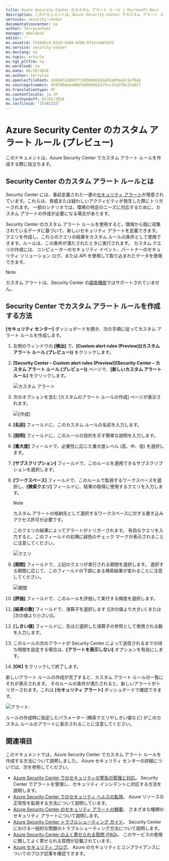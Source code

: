 ```yaml
---
title: Azure Security Center のカスタム アラート ルール | Microsoft Docs
description: このドキュメントは、Azure Security Center でカスタム アラート ルールを作成する際に役立ちます。
services: security-center
documentationcenter: na
author: TerryLanfear
manager: mbaldwin
editor: ''
ms.assetid: f335d8c4-0234-4304-b386-6f1ecda07833
ms.service: security-center
ms.devlang: na
ms.topic: article
ms.tgt_pltfrm: na
ms.workload: na
ms.date: 06/29/2018
ms.author: terrylan
ms.openlocfilehash: 326b07a18b07f15850e0283ad51a05b42c1ef0ab
ms.sourcegitcommit: 4597964eba08b7e0584d2b275cc33a370c25e027
ms.translationtype: HT
ms.contentlocale: ja-JP
ms.lasthandoff: 07/02/2018
ms.locfileid: "37341315"
---
```

# <a name="custom-alert-rules-in-azure-security-center-preview"></a>Azure Security Center のカスタム アラート ルール (プレビュー)
このドキュメントは、Azure Security Center でカスタム アラート ルールを作成する際に役立ちます。

## <a name="what-are-custom-alert-rules-in-security-center"></a>Security Center のカスタム アラート ルールとは

Security Center には、事前定義された一連の[セキュリティ アラート](https://docs.microsoft.com/azure/security-center/security-center-managing-and-responding-alerts)が用意されています。これらは、脅威または疑わしいアクティビティが発生した際にトリガーされます。 一部のシナリオでは、環境の特定のニーズに対応するために、カスタム アラートの作成が必要になる場合があります。

Security Center のカスタム アラート ルールを使用すると、環境から既に収集されているデータに基づいて、新しいセキュリティ アラートを定義できます。 クエリを作成し、これらのクエリの結果をカスタム ルールの条件として使用できます。ルールは、この条件が満たされたときに実行されます。 カスタム クエリの作成には、コンピューターのセキュリティ イベント、パートナーのセキュリティ ソリューション ログ、または API を使用して取り込まれたデータを使用できます。

> [!NOTE]
> カスタム アラートは、Security Center の[調査機能](security-center-investigation.md)ではサポートされていません。
>
>

## <a name="how-to-create-a-custom-alert-rule-in-security-center"></a>Security Center でカスタム アラート ルールを作成する方法

**[セキュリティ センター]** ダッシュボードを開き、次の手順に従ってカスタム アラート ルールを作成します。

1.  左側のウィンドウの **[検出]** で、**[Custom alert rules (Preview)]\(カスタム アラート ルール (プレビュー)\)** をクリックします。
2.  **[Security Center – Custom alert rules (Preview)]\(Security Center – カスタム アラート ルール (プレビュー)\)** ページで、**[新しいカスタム アラート ルール]** をクリックします。

    ![カスタム アラート](./media/security-center-custom-alert/security-center-custom-alert-fig1.png)

3.  次のオプションを含む [カスタムのアラート ルールの作成] ページが表示されます。

    ![[作成]](./media/security-center-custom-alert/security-center-custom-alert-fig2.png)

4.  **[名前]** フィールドに、このカスタム ルールの名前を入力します。
5.  **[説明]** フィールドに、このルールの目的を示す簡単な説明を入力します。
6.  **[重大度]** フィールドで、必要性に応じた重大度レベル (高、中、低) を選択します。
7.  **[サブスクリプション]** フィールドで、このルールを適用できるサブスクリプションを選択します。
8.  **[ワークスペース]** フィールドで、このルールで監視するワークスペースを選択し、**[検索クエリ]** フィールドに、結果の取得に使用するクエリを入力します。

    > [!NOTE]
    > カスタム アラートの格納先として選択するワークスペースに対する書き込みアクセス許可が必要です。
    >
    >

    このクエリの結果によってアラートがトリガーされます。 有効なクエリを入力すると、このフィールドの右隅に緑色のチェック マークが表示されることに注意してください。

    ![クエリ](./media/security-center-custom-alert/security-center-custom-alert-fig3.png)

10. **[期間]** フィールドで、上記のクエリが実行される期間を選択します。 選択する期間に応じて、このフィールドの下部にある検索結果が変わることに注意してください。

    ![期間](./media/security-center-custom-alert/security-center-custom-alert-fig4.png)

11. **[評価]** フィールドで、このルールを評価して実行する頻度を選択します。
12. **[結果の数]** フィールドで、演算子を選択します ([次の値より大きい] または [次の値より小さい])。
13. **[しきい値]** フィールドに、先ほど選択した演算子の参照として使用される数を入力します。
14. このルールの次のアラートが Security Center によって送信されるまでの待ち時間を設定する場合は、**[アラートを表示しない]** オプションを有効にします。
15. **[OK]** をクリックして終了します。

新しいアラート ルールの作成が完了すると、カスタム アラート ルールの一覧にそれが表示されます。 そのルールの条件が満たされると、新しいアラートがトリガーされます。これは **[セキュリティ アラート]** ダッシュボードで確認できます。

![アラート:](./media/security-center-custom-alert/security-center-custom-alert-fig5.png)

ルールの作成時に指定したパラメーター (検索クエリやしきい値など) がこのカスタム ルールのアラートに表示されることに注意してください。

## <a name="see-also"></a>関連項目
このドキュメントでは、Azure Security Center でカスタム アラート ルールを作成する方法について説明しました。 Azure セキュリティ センターの詳細については、次を参照してください。

* [Azure Security Center でのセキュリティの警告の管理と対応](https://docs.microsoft.com/azure/security-center/security-center-managing-and-responding-alerts)。 Security Center でアラートを管理し、セキュリティ インシデントに対応する方法を説明します。
* [Azure Security Center でのセキュリティ ヘルスの監視](security-center-monitoring.md)。 Azure リソースの正常性を監視する方法について説明しています。
* [Azure Security Center のセキュリティ アラートの概要](https://docs.microsoft.com/azure/security-center/security-center-alerts-type)。 さまざまな種類のセキュリティ アラートについて説明します。
* [Azure Security Center トラブルシューティング ガイド](https://docs.microsoft.com/azure/security-center/security-center-troubleshooting-guide)。 Security Center における一般的な問題のトラブルシューティング方法について説明します。
* [Azure Security Center のよく寄せられる質問 (FAQ)](security-center-faq.md)。 このサービスの使用に関してよく寄せられる質問が記載されています。
* [Azure セキュリティ ブログ](http://blogs.msdn.com/b/azuresecurity/)。 Azure のセキュリティとコンプライアンスについてのブログ記事を確認できます。
